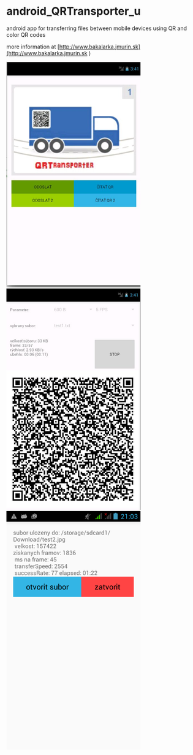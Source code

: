 # android_QRTransporter_u
android app for transferring files between mobile devices using QR and color QR codes

more information at [http://www.bakalarka.jmurin.sk](http://www.bakalarka.jmurin.sk )

<img src="andr1.jpg" alt="Drawing" width="350"/>
<img src="andr2.jpg" alt="Drawing" width="350"/>
<img src="stat.png" alt="Drawing" width="350"/>

